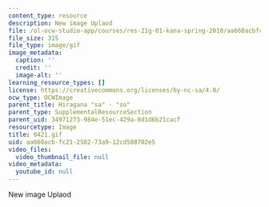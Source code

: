```yaml
---
content_type: resource
description: New image Uplaod
file: /ol-ocw-studio-app/courses/res-21g-01-kana-spring-2010/aa660acbfc21250273a912cd588702e5_0421.gif
file_size: 315
file_type: image/gif
image_metadata:
  caption: ''
  credit: ''
  image-alt: ''
learning_resource_types: []
license: https://creativecommons.org/licenses/by-nc-sa/4.0/
ocw_type: OCWImage
parent_title: Hiragana "sa" - "so"
parent_type: SupplementalResourceSection
parent_uid: 34971273-984e-51ec-429a-8d1d6b21cacf
resourcetype: Image
title: 0421.gif
uid: aa660acb-fc21-2502-73a9-12cd588702e5
video_files:
  video_thumbnail_file: null
video_metadata:
  youtube_id: null
---
```

New image Uplaod